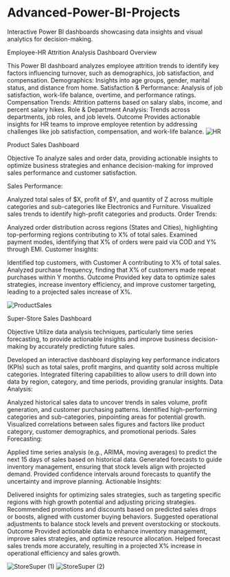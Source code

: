 # Advanced-Power-BI-Projects
Interactive Power BI dashboards showcasing data insights and visual analytics for decision-making.


Employee-HR Attrition Analysis Dashboard
Overview

This Power BI dashboard analyzes employee attrition trends to identify key factors influencing turnover, such as demographics, job satisfaction, and compensation.
Demographics: Insights into age groups, gender, marital status, and distance from home.
Satisfaction & Performance: Analysis of job satisfaction, work-life balance, overtime, and performance ratings.
Compensation Trends: Attrition patterns based on salary slabs, income, and percent salary hikes.
Role & Department Analysis: Trends across departments, job roles, and job levels.
Outcome
Provides actionable insights for HR teams to improve employee retention by addressing challenges like job satisfaction, compensation, and work-life balance.
![HR](https://github.com/user-attachments/assets/1332fa6f-a527-4970-aa8e-15d8a477cc3b)


Product Sales Dashboard


Objective
To analyze sales and order data, providing actionable insights to optimize business strategies and enhance decision-making for improved sales performance and customer satisfaction.

Sales Performance:

Analyzed total sales of $X, profit of $Y, and quantity of Z across multiple categories and sub-categories like Electronics and Furniture.
Visualized sales trends to identify high-profit categories and products.
Order Trends:

Analyzed order distribution across regions (States and Cities), highlighting top-performing regions contributing to X% of total sales.
Examined payment modes, identifying that X% of orders were paid via COD and Y% through EMI.
Customer Insights:

Identified top customers, with Customer A contributing to X% of total sales.
Analyzed purchase frequency, finding that X% of customers made repeat purchases within Y months.
Outcome
Provided key data to optimize sales strategies, increase inventory efficiency, and improve customer targeting, leading to a projected sales increase of X%.

![ProductSales](https://github.com/user-attachments/assets/40cc3659-d5fe-41a1-938e-585be1364b36)


Super-Store Sales Dashboard

Objective
Utilize data analysis techniques, particularly time series forecasting, to provide actionable insights and improve business decision-making by accurately predicting future sales.

Developed an interactive dashboard displaying key performance indicators (KPIs) such as total sales, profit margins, and quantity sold across multiple categories.
Integrated filtering capabilities to allow users to drill down into data by region, category, and time periods, providing granular insights.
Data Analysis:

Analyzed historical sales data to uncover trends in sales volume, profit generation, and customer purchasing patterns.
Identified high-performing categories and sub-categories, pinpointing areas for potential growth.
Visualized correlations between sales figures and factors like product category, customer demographics, and promotional periods.
Sales Forecasting:

Applied time series analysis (e.g., ARIMA, moving averages) to predict the next 15 days of sales based on historical data.
Generated forecasts to guide inventory management, ensuring that stock levels align with projected demand.
Provided confidence intervals around forecasts to quantify the uncertainty and improve planning.
Actionable Insights:

Delivered insights for optimizing sales strategies, such as targeting specific regions with high growth potential and adjusting pricing strategies.
Recommended promotions and discounts based on predicted sales drops or boosts, aligned with customer buying behaviors.
Suggested operational adjustments to balance stock levels and prevent overstocking or stockouts.
Outcome
Provided actionable data to enhance inventory management, improve sales strategies, and optimize resource allocation.
Helped forecast sales trends more accurately, resulting in a projected X% increase in operational efficiency and sales growth.

![StoreSuper (1)](https://github.com/user-attachments/assets/8d542f31-80bc-482a-803c-3110029a7cad)
![StoreSuper (2)](https://github.com/user-attachments/assets/6b7348f8-1201-4274-8420-c1a515f94814)
